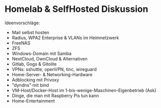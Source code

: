 # Homelab & SelfHosted Diskussion

Ideenvorschläge:

* Mail selbst hosten
* Radius, WPA2 Enterprise & VLANs im Heimnetzwerk
* FreeNAS
* ZFS
* Windows-Domain mit Samba
* NextCloud, OwnCloud & Alternativen
* Gitlab, Gogs & Gitolite
* VPNs: sshuttle, openVPN, tinc, wireguard
* Home-Server- & Networking-Hardware
* Adblocking mit Privoxy
* "dyndns" mit bind
* VM-Host/Docker-Host im 1-bis-wenige-Maschinen-Eigenbetrieb (Ask)
* Dinge, die man mit Raspberry Pis tun kann
* Home-Entertainment
